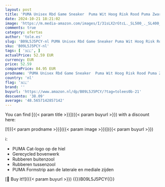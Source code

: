 ```yaml
---
layout: post
title: 'PUMA Unisex Rbd Game Sneaker  Puma Wit Hoog Risk Rood Puma Zwart Puma Team Goud  42 EU'
date: 2024-10-21 18:21:02
image: 'https://m.media-amazon.com/images/I/31sLX2rGtcL._SL500_._SL400_.jpg'
comments: true
category: ofertas
author: 'tole.es'
slug: 'B09L5J5PCY-nl PUMA Unisex Rbd Game Sneaker Puma Wit Hoog Risk Rood Puma...'
sku: 'B09L5J5PCY-nl'
tags: [ '🇳🇱', ]
actualPrice: 52.59 EUR
currency: EUR
price: 52.59
comparePrice: 84.95 EUR
prodname: 'PUMA Unisex Rbd Game Sneaker  Puma Wit Hoog Risk Rood Puma Zwart Puma Team Goud  42 EU'
country: 'nl'
flag: '🇳🇱'
brand: ''
buyurl: 'https://www.amazon.nl/dp/B09L5J5PCY/?tag=tolees0b-21'
descuento: '38.09'
average: '48.5657142857142'
---
```


You can find [{{< param title >}}]({{< param buyurl >}}) with a discount here:

[![{{< param prodname >}}]({{< param image >}})]({{< param buyurl >}})

ℹ️:

- PUMA Cat-logo op de hiel
- Gerecycled bovenwerk
- Rubberen buitenzool
- Rubberen tussenzool
- PUMA Formstrip aan de laterale en mediale zijden

[🛒 Buy it!!]({{< param buyurl >}})
{{<world>}}B09L5J5PCY{{</world>}}
